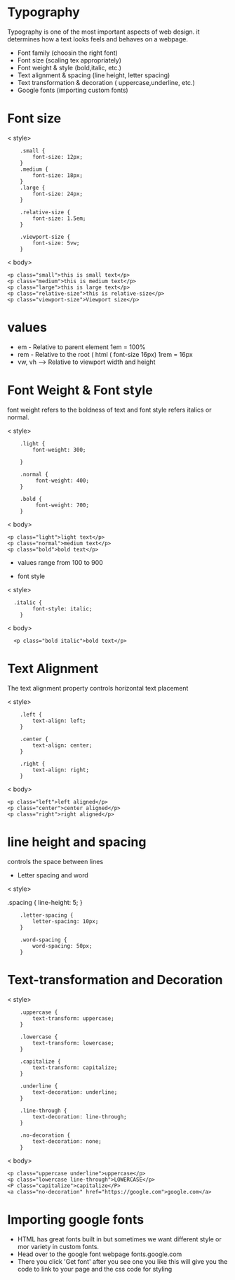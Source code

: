 # Typography
Typography is one of the most important aspects of web design. it determines how a text looks feels and behaves on a webpage.

- Font family (choosin the right font)
- Font size (scaling tex appropriately)
- Font weight & style (bold,italic, etc.)
- Text alignment & spacing (line height, letter spacing)
- Text transformation & decoration ( uppercase,underline, etc.)
- Google fonts (importing custom fonts)

# Font size 


  < style>
       
        .small {
            font-size: 12px;
        }
        .medium {
            font-size: 18px;
        }
        .large {
            font-size: 24px;
        }

        .relative-size {
            font-size: 1.5em;
        }

        .viewport-size {
            font-size: 5vw;
        }


< body>

    <p class="small">this is small text</p>
    <p class="medium">this is medium text</p>
    <p class="large">this is large text</p>
    <p class="relative-size">this is relative-size</p>
    <p class="viewport-size">Viewport size</p>

# values

- em - Relative to parent element 1em = 100% 
- rem - Relative to the root ( html ( font-size 16px) 1rem = 16px 
- vw, vh --> Relative to viewport width and height 

# Font Weight & Font style
font weight refers to the boldness of text and font style refers italics or normal.

< style>

        .light {
            font-weight: 300;

        }

        .normal {
             font-weight: 400;
        }

        .bold {
             font-weight: 700;
        }

< body>

    <p class="light">light text</p>
    <p class="normal">medium text</p>
    <p class="bold">bold text</p>


- values range from 100 to 900 

- font style 

< style>

      .italic {
            font-style: italic;
        }

< body>

      <p class="bold italic">bold text</p>


# Text Alignment
The text alignment property controls horizontal text placement

 < style>

        .left {
            text-align: left;
        }

        .center {
            text-align: center;
        }

        .right {
            text-align: right;
        }

< body>

    <p class="left">left aligned</p>
    <p class="center">center aligned</p>
    <p class="right">right aligned</p>

# line height and spacing 
controls the space between lines
- Letter spacing and word 

< style>

 .spacing {
            line-height: 5; 
        }

        .letter-spacing {
            letter-spacing: 10px;
        }

        .word-spacing { 
            word-spacing: 50px;
        }

# Text-transformation and Decoration  


 < style>

        .uppercase {
            text-transform: uppercase;
        }

        .lowercase {
            text-transform: lowercase;
        }

        .capitalize {
            text-transform: capitalize;
        }

        .underline { 
            text-decoration: underline;
        }

        .line-through {
            text-decoration: line-through;
        }

        .no-decoration {
            text-decoration: none;
        }

< body>

    <p class="uppercase underline">uppercase</p>
    <p class="lowercase line-through">LOWERCASE</p>
    <P class="capitalize">capitalize</P>
    <a class="no-decoration" href="https://google.com">google.com</a>
   
# Importing google fonts 
- HTML has great fonts built in but sometimes we want different style or mor variety in custom fonts.
- Head over to the google font webpage 
fonts.google.com
- There you click 'Get font' after you see one you like this will give you the code to link to your page and the css code for styling 


